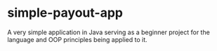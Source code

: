 # simple-payout-app
A very simple application in Java serving as a beginner project for the language and OOP principles being applied to it.
